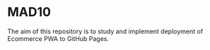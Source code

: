 # MAD10
The aim of this repository is to study and implement deployment of Ecommerce PWA to GitHub Pages.
